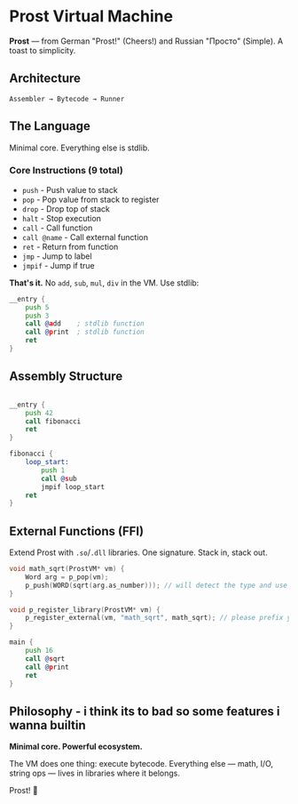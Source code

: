 # Prost Virtual Machine

**Prost** — from German "Prost!" (Cheers!) and Russian "Просто" (Simple). A toast to simplicity.

## Architecture

```
Assembler → Bytecode → Runner
```

## The Language

Minimal core. Everything else is stdlib.

### Core Instructions (9 total)

- `push` - Push value to stack
- `pop` - Pop value from stack to register
- `drop` - Drop top of stack
- `halt` - Stop execution
- `call` - Call function
- `call @name` - Call external function
- `ret` - Return from function
- `jmp` - Jump to label
- `jmpif` - Jump if true

**That's it.** No `add`, `sub`, `mul`, `div` in the VM. Use stdlib:

```asm
__entry {
    push 5
    push 3
    call @add    ; stdlib function
    call @print  ; stdlib function
    ret
}
```

## Assembly Structure

```asm

__entry {
    push 42
    call fibonacci
    ret
}

fibonacci {
    loop_start:
        push 1
        call @sub
        jmpif loop_start
    ret
}
```

## External Functions (FFI)

Extend Prost with `.so`/`.dll` libraries. One signature. Stack in, stack out.

```c
void math_sqrt(ProstVM* vm) {
    Word arg = p_pop(vm);
    p_push(WORD(sqrt(arg.as_number))); // will detect the type and use the right function
}

void p_register_library(ProstVM* vm) {
    p_register_external(vm, "math_sqrt", math_sqrt); // please prefix your functions with a specific prefix to avoid conflicts
}
```

```asm
main {
    push 16
    call @sqrt
    call @print
    ret
}
```

## Philosophy - i think its to bad so some features i wanna builtin

**Minimal core. Powerful ecosystem.**

The VM does one thing: execute bytecode. Everything else — math, I/O, string ops — lives in libraries where it belongs.

Prost! 🍻